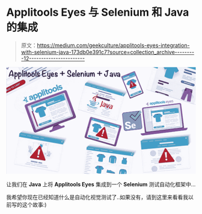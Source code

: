 # Applitools Eyes 与 Selenium 和 Java 的集成

> 原文：<https://medium.com/geekculture/applitools-eyes-integration-with-selenium-java-173db0e391c7?source=collection_archive---------12----------------------->

![](img/a49a4034c28253e46cc55e436fa57e61.png)

让我们在 **Java** 上将 **Applitools Eyes** 集成到一个 **Selenium** 测试自动化框架中…

我希望你现在已经知道什么是自动化视觉测试了..如果没有，请到这里来看看我以前写的这个故事:)